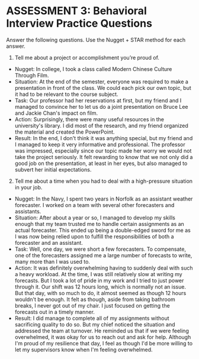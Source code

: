 # ASSESSMENT 3: Behavioral Interview Practice Questions

Answer the following questions. Use the Nugget + STAR method for each answer.

1. Tell me about a project or accomplishment you’re proud of.

- Nugget: In college, I took a class called Modern Chinese Culture Through Film.
- Situation: At the end of the semester, everyone was required to make a presentation in front of the class. We could each pick our own topic, but it had to be relevant to the course subject.
- Task: Our professor had her reservations at first, but my friend and I managed to convince her to let us do a joint presentation on Bruce Lee and Jackie Chan's impact on film.
- Action: Surprisingly, there were many useful resources in the university's library. I did most of the research, and my friend organized the material and created the PowerPoint.
- Result: In the end, I don't think it was anything special, but my friend and I managed to keep it very informative and professional. The professor was impressed, especially since our topic made her worry we would not take the project seriously. It felt rewarding to know that we not only did a good job on the presentation, at least in her eyes, but also managed to subvert her initial expectations.

2. Tell me about a time when you had to deal with a high-pressure situation in your job.

- Nugget: In the Navy, I spent two years in Norfolk as an assistant weather forecaster. I worked on a team with several other forecasters and assistants.
- Situation: After about a year or so, I managed to develop my skills enough that my team trusted me to handle certain assignments as an actual forecaster. This ended up being a double-edged sword for me as I was now being relied upon to fulfill the responsibilities of both a forecaster and an assistant.
- Task: Well, one day, we were short a few forecasters. To compensate, one of the forecasters assigned me a large number of forecasts to write, many more than I was used to.
- Action: It was definitely overwhelming having to suddenly deal with such a heavy workload. At the time, I was still relatively slow at writing my forecasts. But I took a lot of pride in my work and I tried to just power through it. Our shift was 12 hours long, which is normally not an issue. But that day, with so much to do, it almost seemed as though 12 hours wouldn't be enough. It felt as though, aside from taking bathroom breaks, I never got out of my chair. I just focused on getting the forecasts out in a timely manner.
- Result: I did manage to complete all of my assignments without sacrificing quality to do so. But my chief noticed the situation and addressed the team at turnover. He reminded us that if we were feeling overwhelmed, it was okay for us to reach out and ask for help. Although I'm proud of my resilience that day, I feel as though I'd be more willing to let my supervisors know when I'm feeling overwhelmed.